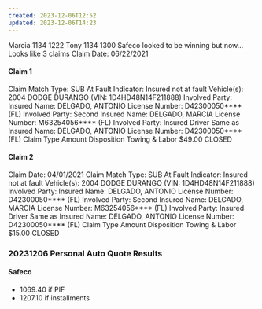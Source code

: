 ```yaml
---
created: 2023-12-06T12:52
updated: 2023-12-06T14:23
---
```

Marcia 
1134
1222 
Tony
1134
1300
Safeco looked to be winning but now…
Looks like 3 claims
Claim Date:	06/22/2021

#### Claim 1
Claim Match Type:	SUB
At Fault Indicator:	Insured not at fault
Vehicle(s): 2004 DODGE DURANGO (VIN: 1D4HD48N14F211888)
Involved Party:	Insured
Name:	DELGADO, ANTONIO
License Number:	D42300050**** (FL)
Involved Party:	Second Insured
Name:	DELGADO, MARCIA
License Number:	M63254056**** (FL)
Involved Party:	Insured Driver Same as Insured
Name:	DELGADO, ANTONIO
License Number:	D42300050**** (FL)
Claim Type	Amount	Disposition
Towing & Labor	$49.00	CLOSED

#### Claim 2
Claim Date:	04/01/2021
Claim Match Type:	SUB
At Fault Indicator:	Insured not at fault
Vehicle(s): 2004 DODGE DURANGO (VIN: 1D4HD48N14F211888)
Involved Party:	Insured
Name:	DELGADO, ANTONIO
License Number:	D42300050**** (FL)
Involved Party:	Second Insured
Name:	DELGADO, MARCIA
License Number:	M63254056**** (FL)
Involved Party:	Insured Driver Same as Insured
Name:	DELGADO, ANTONIO
License Number:	D42300050**** (FL)
Claim Type	Amount	Disposition
Towing & Labor	$15.00	CLOSED

### 20231206 Personal Auto Quote Results
#### Safeco
- 1069.40 if PIF
- 1207.10 if installments
